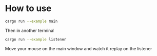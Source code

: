# How to use

```bash
cargo run --example main
```

Then in another terminal

```bash
cargo run --example listener
```

Move your mouse on the main window and watch it replay on the listener
